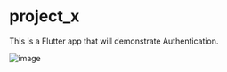 # project_x

This is a Flutter app that will demonstrate Authentication. 


![image](https://github.com/marksmith-II/project_x/assets/91226856/4bfe312d-91cf-41ab-a7de-58ddb059d812)
